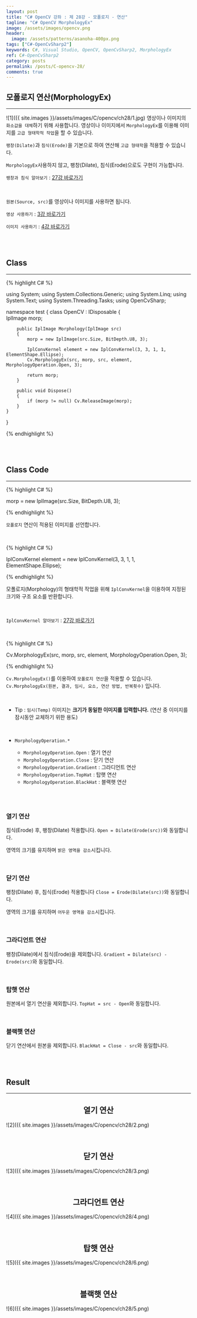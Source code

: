 ```yaml
---
layout: post
title: "C# OpenCV 강좌 : 제 28강 - 모폴로지 - 연산"
tagline: "C# OpenCV MorphologyEx"
image: /assets/images/opencv.png
header:
  image: /assets/patterns/asanoha-400px.png
tags: ["C#-OpenCvSharp2"]
keywords: C#, Visual Studio, OpenCV, OpenCvSharp2, MorphologyEx
ref: C#-OpenCvSharp2
category: posts
permalink: /posts/C-opencv-28/
comments: true
---
```


## 모폴로지 연산(MorphologyEx) ##
----------

![1]({{ site.images }}/assets/images/C/opencv/ch28/1.jpg)
영상이나 이미지의 `화소값을 대체`하기 위해 사용합니다. 영상이나 이미지에서 `MorphologyEx`를 이용해 이미지를 `고급 형태학적 작업`을 할 수 있습니다.

`팽창(Dilate)`과 `침식(Erode)`을 기본으로 하여 연산해 `고급 형태학`을 적용할 수 있습니다.

`MorphologyEx`사용하지 않고, 팽창(Dilate), 침식(Erode)으로도 구현이 가능합니다.

`팽창과 침식 알아보기` : [27강 바로가기][27강]

<br>

`원본(Source, src)`를 영상이나 이미지를 사용하면 됩니다.

`영상 사용하기` : [3강 바로가기][3강]

`이미지 사용하기` : [4강 바로가기][4강]

<br>
<br>

## Class ##
----------

{% highlight C# %}

using System;
using System.Collections.Generic;
using System.Linq;
using System.Text;
using System.Threading.Tasks;
using OpenCvSharp;

namespace test
{
    class OpenCV : IDisposable
    {  
        IplImage morp;
            
        public IplImage Morphology(IplImage src)
        {
            morp = new IplImage(src.Size, BitDepth.U8, 3);
                    
            IplConvKernel element = new IplConvKernel(3, 3, 1, 1, ElementShape.Ellipse);
            Cv.MorphologyEx(src, morp, src, element, MorphologyOperation.Open, 3);
                    
            return morp;
        }        
                  
        public void Dispose()
        {
            if (morp != null) Cv.ReleaseImage(morp);
        }
    }
}

{% endhighlight %}

<br>
<br>

## Class Code ##
----------

{% highlight C# %}

morp = new IplImage(src.Size, BitDepth.U8, 3);

{% endhighlight %}

`모폴로지` 연산이 적용된 이미지를 선언합니다.

<br>

{% highlight C# %}

IplConvKernel element = new IplConvKernel(3, 3, 1, 1, ElementShape.Ellipse);

{% endhighlight %}

모폴로지(Morphology)의 형태학적 작업을 위해 `IplConvKernel`을 이용하여 지정된 크기와 구조 요소를 반환합니다. 

<br>

`IplConvKernel 알아보기` : [27강 바로가기][27강]

<br>

{% highlight C# %}

Cv.MorphologyEx(src, morp, src, element, MorphologyOperation.Open, 3);

{% endhighlight %}

`Cv.MorphologyEx()`를 이용하여 `모폴로지 연산`을 적용할 수 있습니다. `Cv.MorphologyEx(원본, 결과, 임시, 요소, 연산 방법, 반복횟수)` 입니다.

<br>

* Tip : `임시(Temp)` 이미지는 **크기가 동일한 이미지를 입력합니다.** (연산 중 이미지를 잠시동안 교체하기 위한 용도)

<br>

* `MorphologyOperation.*`

    * `MorphologyOperation.Open` : 열기 연산
    * `MorphologyOperation.Close` : 닫기 연산
    * `MorphologyOperation.Gradient` : 그라디언트 연산
    * `MorphologyOperation.TopHat` : 탑햇 연산
    * `MorphologyOperation.BlackHat` : 블랙햇 연산

<br>
<br>

### 열기 연산 ###

침식(Erode) 후, 팽창(Dilate) 적용합니다. `Open = Dilate(Erode(src))`와 동일합니다.

영역의 크기를 유지하며 `밝은 영역을 감소`시킵니다.

<br>

### 닫기 연산 ###

팽창(Dilate) 후, 침식(Erode) 적용합니다 `Close = Erode(Dilate(src))`와 동일합니다.

영역의 크기를 유지하며 `어두운 영역을 감소`시킵니다.

<br>

### 그라디언트 연산 ###

팽창(Dilate)에서 침식(Erode)을 제외합니다. `Gradient = Dilate(src) - Erode(src)`와 동일합니다.

<br>

### 탑햇 연산 ###

원본에서 열기 연산을 제외합니다. `TopHat = src - Open`와 동일합니다.

<br>

### 블랙햇 연산 ###

닫기 연산에서 원본을 제외합니다. `BlackHat = Close - src`와 동일합니다.

<br>
<br>

## Result ##
----------

## <center>열기 연산</center> ##
![2]({{ site.images }}/assets/images/C/opencv/ch28/2.png)

<br>

## <center>닫기 연산</center> ##
![3]({{ site.images }}/assets/images/C/opencv/ch28/3.png)

<br>

## <center>그라디언트 연산</center> ##
![4]({{ site.images }}/assets/images/C/opencv/ch28/4.png)

<br>

## <center>탑햇 연산</center> ##
![5]({{ site.images }}/assets/images/C/opencv/ch28/6.png)

<br>

## <center>블랙햇 연산</center> ##
![6]({{ site.images }}/assets/images/C/opencv/ch28/5.png)

[3강]: https://076923.github.io/posts/C-opencv-3/
[4강]: https://076923.github.io/posts/C-opencv-4/
[27강]: https://076923.github.io/posts/C-opencv-27/
